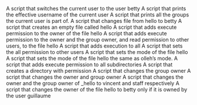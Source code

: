 A script that switches the current user to the user betty
A script that prints the effective username of the current user
A script that prints all the groups the current user is part of.
A script that changes file from hello to betty
A script that creates an empty file called hello
A script that adds execute permission to the owner of the file hello
A script that adds execute permission to the owner and the group owner, and read permission to other users, to the file hello
A script that adds execution to all
A script that sets the all permission to other users
A script that sets the mode of the file hello
A script that sets the mode of the file hello the same as olleh’s mode.
A script that adds execute permission to all subdirectories 
A script that creates a directory with permission 
A script that changes the group owner
A script that changes the owner and group owner
A script that changes the owner and the group owner of _hello to vincent and staff respectively
A script that changes the owner of the file hello to betty only if it is owned by the user guillaume

